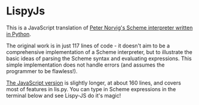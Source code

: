 # LispyJs

This is a JavaScript translation of [Peter Norvig's Scheme interpreter written in Python](http://norvig.com/lispy.html).

The original work is in just 117 lines of code - it doesn't aim to be a comprehensive implementation of a Scheme interpreter, but to illustrate the basic ideas of parsing the Scheme syntax and evaluating expressions. This simple implementation does not handle errors (and assumes the programmer to be flawless!).

[The JavaScript version](https://github.com/athkishore/lispy-js-core) is slightly longer, at about 160 lines, and covers most of features in lis.py. You can type in Scheme expressions in the terminal below and see Lispy-JS do it's magic!
